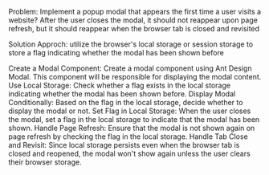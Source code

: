Problem:
Implement a popup modal that appears the first time a user visits a website? After the user closes the modal, it should not reappear upon page refresh, but it should reappear when the browser tab is closed and revisited

Solution Approch:
utilize the browser's local storage or session storage to store a flag indicating whether the modal has been shown before

Create a Modal Component: Create a modal component using Ant Design Modal. This component will be responsible for displaying the modal content.
Use Local Storage: Check whether a flag exists in the local storage indicating whether the modal has been shown before.
Display Modal Conditionally: Based on the flag in the local storage, decide whether to display the modal or not.
Set Flag in Local Storage: When the user closes the modal, set a flag in the local storage to indicate that the modal has been shown.
Handle Page Refresh: Ensure that the modal is not shown again on page refresh by checking the flag in the local storage.
Handle Tab Close and Revisit: Since local storage persists even when the browser tab is closed and reopened, the modal won't show again unless the user clears their browser storage.